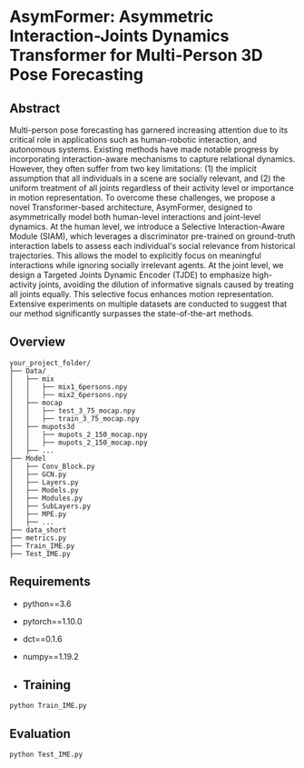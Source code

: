 # AsymFormer: Asymmetric Interaction-Joints Dynamics Transformer for Multi-Person 3D Pose Forecasting


## Abstract
Multi-person pose forecasting has garnered increasing attention due to its critical role in applications such as human-robotic interaction, and autonomous systems. Existing methods have made notable progress by incorporating interaction-aware mechanisms to capture relational dynamics. However, they often suffer from two key limitations: (1) the implicit assumption that all individuals in a scene are socially relevant, and (2) the uniform treatment of all joints regardless of their activity level or importance in motion representation. To overcome these challenges, we propose a novel Transformer-based architecture, AsymFormer, designed to asymmetrically model both human-level interactions and joint-level dynamics. At the human level, we introduce a Selective Interaction-Aware Module (SIAM), which leverages a discriminator pre-trained on ground-truth interaction labels to assess each individual's social relevance from historical trajectories. This allows the model to explicitly focus on meaningful interactions while ignoring socially irrelevant agents. At the joint level, we design a Targeted Joints Dynamic Encoder (TJDE) to emphasize high-activity joints, avoiding the dilution of informative signals caused by treating all joints equally. This selective focus enhances motion representation. Extensive experiments on multiple datasets are conducted to suggest that our method significantly surpasses the state-of-the-art methods.

## Overview

```
your_project_folder/
├── Data/
│   ├── mix
│   │   ├── mix1_6persons.npy
│   │   ├── mix2_6persons.npy
│   ├── mocap
│   │   ├── test_3_75_mocap.npy
│   │   ├── train_3_75_mocap.npy
│   ├── mupots3d
│   │   ├── mupots_2_150_mocap.npy
│   │   ├── mupots_2_150_mocap.npy
│   ├── ...
├── Model
│   ├── Conv_Block.py
│   ├── GCN.py
│   ├── Layers.py
│   ├── Models.py
│   ├── Modules.py
│   ├── SubLayers.py
│   ├── MPE.py
│   ├── ...
├── data_short
├── metrics.py
├── Train_IME.py
├── Test_IME.py
```


## Requirements
- python==3.6
- pytorch==1.10.0
- dct==0.1.6
- numpy==1.19.2

- ## Training
`python Train_IME.py`

## Evaluation
`python Test_IME.py`
